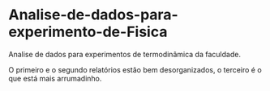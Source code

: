 # Analise-de-dados-para-experimento-de-Fisica
Analise de dados para experimentos de termodinâmica da faculdade.

O primeiro e o segundo relatórios estão bem desorganizados, o terceiro é o que está mais arrumadinho. 
